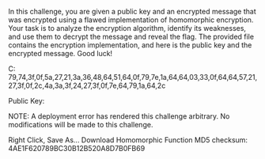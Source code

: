 In this challenge, you are given a public key and an encrypted message that was encrypted using a flawed implementation of homomorphic encryption. Your task is to analyze the encryption algorithm, identify its weaknesses, and use them to decrypt the message and reveal the flag. The provided file contains the encryption implementation, and here is the public key and the encrypted message. Good luck!

C:
79,74,3f,0f,5a,27,21,3a,36,48,64,51,64,0f,79,7e,1a,64,64,03,33,0f,64,64,57,21,27,3f,0f,2c,4a,3a,3f,24,27,3f,0f,7e,64,79,1a,64,2c

Public Key:

NOTE: A deployment error has rendered this challenge arbitrary. No modifications will be made to this challenge.

Right Click, Save As... Download Homomorphic Function
MD5 checksum: 4AE1F620789BC30B12B520A8D7B0FB69
